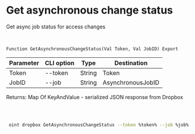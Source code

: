 ﻿---
sidebar_position: 5
---

# Get asynchronous change status
 Get async job status for access changes


<br/>


`Function GetAsynchronousChangeStatus(Val Token, Val JobID) Export`

 | Parameter | CLI option | Type | Destination |
 |-|-|-|-|
 | Token | --token | String | Token |
 | JobID | --job | String | AsynchronousJobID |

 
 Returns: Map Of KeyAndValue - serialized JSON response from Dropbox

<br/>




	


```sh title="CLI command example"
 
 oint dropbox GetAsynchronousChangeStatus --token %token% --job %job%

```


